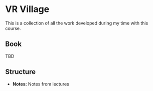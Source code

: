 # VR Village

This is a collection of all the work developed during my time with this course.

## Book

TBD

## Structure

- **Notes:** Notes from lectures
